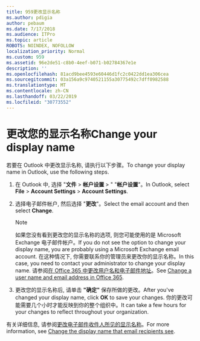 ```yaml
---
title: 959更改显示名称
ms.author: pdigia
author: pebaum
ms.date: 7/17/2018
ms.audience: ITPro
ms.topic: article
ROBOTS: NOINDEX, NOFOLLOW
localization_priority: Normal
ms.custom: 959
ms.assetid: 96e2de51-c8b0-4eef-b071-b02784367e1e
description: ''
ms.openlocfilehash: 81acd9bee4593e60446d1fc2c0422dd1ea306cea
ms.sourcegitcommit: 03a156a9c9740521155a30775492c7dff0982588
ms.translationtype: MT
ms.contentlocale: zh-CN
ms.lasthandoff: 03/22/2019
ms.locfileid: "30773552"
---
```

# <a name="change-your-display-name"></a><span data-ttu-id="f298d-102">更改您的显示名称</span><span class="sxs-lookup"><span data-stu-id="f298d-102">Change your display name</span></span>
  
<span data-ttu-id="f298d-103">若要在 Outlook 中更改显示名称, 请执行以下步骤。</span><span class="sxs-lookup"><span data-stu-id="f298d-103">To change your display name in Outlook, use the following steps.</span></span>
  
1. <span data-ttu-id="f298d-104">在 Outlook 中, 选择 "**文件** \> **帐户设置** \> " "**帐户设置**"。</span><span class="sxs-lookup"><span data-stu-id="f298d-104">In Outlook, select **File** \> **Account Settings** \> **Account Settings**.</span></span>
    
2. <span data-ttu-id="f298d-105">选择电子邮件帐户, 然后选择 "**更改**"。</span><span class="sxs-lookup"><span data-stu-id="f298d-105">Select the email account and then select **Change**.</span></span>
    
    > [!NOTE]
    > <span data-ttu-id="f298d-106">如果您没有看到更改您的显示名称的选项, 则您可能使用的是 Microsoft Exchange 电子邮件帐户。</span><span class="sxs-lookup"><span data-stu-id="f298d-106">If you do not see the option to change your display name, you are probably using a Microsoft Exchange email account.</span></span> <span data-ttu-id="f298d-107">在这种情况下, 你需要联系你的管理员来更改你的显示名称。</span><span class="sxs-lookup"><span data-stu-id="f298d-107">In this case, you need to contact your administrator to change your display name.</span></span> <span data-ttu-id="f298d-108">请参阅[在 Office 365 中更改用户名和电子邮件地址](https://support.office.com/article/fb5ac074-e203-4e1f-9843-b9d1a3e03297.aspx)。</span><span class="sxs-lookup"><span data-stu-id="f298d-108">See [Change a user name and email address in Office 365](https://support.office.com/article/fb5ac074-e203-4e1f-9843-b9d1a3e03297.aspx).</span></span> 
  
3. <span data-ttu-id="f298d-109">更改您的显示名称后, 请单击 **"确定"** 保存所做的更改。</span><span class="sxs-lookup"><span data-stu-id="f298d-109">After you've changed your display name, click **OK** to save your changes.</span></span> <span data-ttu-id="f298d-110">你的更改可能需要几个小时才能反映到你的整个组织中。</span><span class="sxs-lookup"><span data-stu-id="f298d-110">It can take a few hours for your changes to reflect throughout your organization.</span></span> 
    
<span data-ttu-id="f298d-111">有关详细信息, 请参阅[更改电子邮件收件人所见的显示名称](https://support.office.com/article/2b53331a-ba2a-4803-88dc-ac9fe376c8a9.aspx)。</span><span class="sxs-lookup"><span data-stu-id="f298d-111">For more information, see [Change the display name that email recipients see](https://support.office.com/article/2b53331a-ba2a-4803-88dc-ac9fe376c8a9.aspx).</span></span>
  

